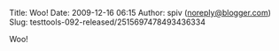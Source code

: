 Title: Woo!
Date: 2009-12-16 06:15
Author: spiv (noreply@blogger.com)
Slug: testtools-092-released/2515697478493436334

Woo!

